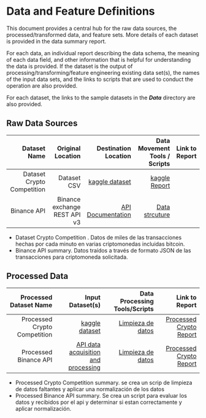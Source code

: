 # Data and Feature Definitions

This document provides a central hub for the raw data sources, the processed/transformed data, and feature sets. More details of each dataset is provided in the data summary report. 

For each data, an individual report describing the data schema, the meaning of each data field, and other information that is helpful for understanding the data is provided. If the dataset is the output of processing/transforming/feature engineering existing data set(s), the names of the input data sets, and the links to scripts that are used to conduct the operation are also provided. 

For each dataset, the links to the sample datasets in the _**Data**_ directory are also provided. 



## Raw Data Sources

| Dataset Name | Original Location   | Destination Location  | Data Movement Tools / Scripts | Link to Report |
| ---:| ---: | ---: | ---: | -----: |
| Dataset Crypto Competition | Dataset CSV | [kaggle dataset](https://www.kaggle.com/cstein06/tutorial-to-the-g-research-crypto-competition/data) | [kaggle Report](https://www.kaggle.com/cstein06/tutorial-to-the-g-research-crypto-competition/notebook)|
| Binance API | Binance exchange REST API v3  |   [API Documentation](https://python-binance.readthedocs.io/en/latest/) | [Data strcuture](https://python-binance.readthedocs.io/en/latest/)|

* Dataset Crypto Competition . Datos de miles de las transacciones hechas por cada minuto en varias criptomonedas incluidas bitcoin.
* Binance API summary. Datos traídos a través de formato JSON de las transacciones para criptomoneda solicitada.

## Processed Data
| Processed Dataset Name | Input Dataset(s)   | Data Processing Tools/Scripts | Link to Report |
| ---:| ---: | ---: | ---: | 
| Processed Crypto Competition  | [kaggle dataset](https://www.kaggle.com/cstein06/tutorial-to-the-g-research-crypto-competition/data) | [Limpieza de datos](/scripts/preprocessing/main.py) | [Processed Crypto Report](/docs/data/data_preprocessing.md)|
| Processed Binance API | [API data acquisition and processing](/scripts/data_acquisition/main.py) |[Limpieza de datos](/scripts/preprocessing/main.py )| [Processed Crypto Report](/docs/data/data_preprocessing.md)|
* Processed Crypto Competition summary. se crea un scrip de limpieza de datos faltantes y aplicar una normalización de los datos
* Processed Binance API summary. Se crea un script para evaluar los datos y recibidos por el api y determinar si estan correctamente y aplicar normalización.

